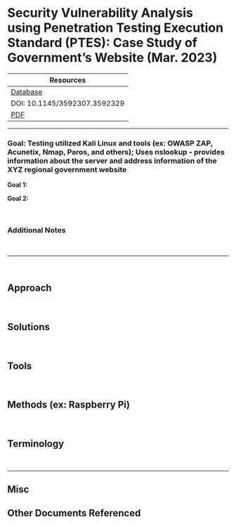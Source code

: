 # Security Vulnerability Analysis using Penetration Testing Execution Standard (PTES): Case Study of Government’s Website (Mar. 2023)

| Resources	|
|----------|
| [Database](https://doi-org.ezproxy.semo.edu:2443/10.1145/3592307.3592329) |
| DOI: 10.1145/3592307.3592329 |
| [PDF](https://dl-acm-org.ezproxy.semo.edu:2443/doi/pdf/10.1145/3592307.3592329) |

----

### Goal: Testing utilized Kali Linux and tools (ex: OWASP ZAP, Acunetix, Nmap, Paros, and others); Uses nslookup - provides information about the server and address information of the XYZ regional government website

**Goal 1:** 

**Goal 2:** 

<br>

### Additional Notes


<br>

----

<br>
  
<a id="approach"></a>
## Approach



<br>

<a id="solutions"></a>
## Solutions



<br>

<a id="tools"></a>
## Tools



<br>

<a id="Methods"></a>
## Methods (ex: Raspberry Pi)  


<br> 

<a id="terminology"></a>
## Terminology



<br>

----

## Misc



## Other Documents Referenced

